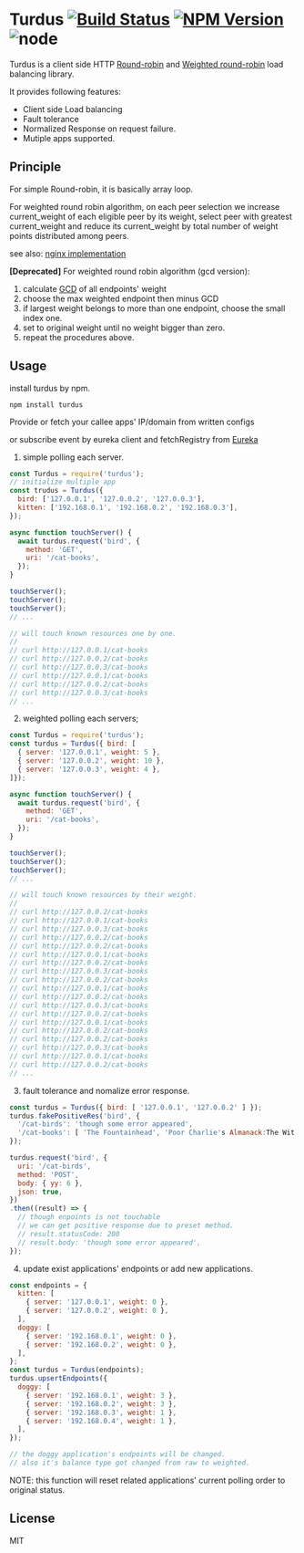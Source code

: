 # Turdus [![Build Status][circleci-image]][circleci-url] [![NPM Version][npm-image]][npm-url] ![node](https://img.shields.io/node/v/turdus.svg?style=flat-square)

[circleci-image]: https://img.shields.io/circleci/build/github/shinux/Turdus.svg?style=popout-square
[circleci-url]: https://circleci.com/gh/shinux/workflows/Turdus

[npm-image]: https://img.shields.io/npm/v/turdus.svg?style=flat-square
[npm-url]: https://www.npmjs.com/package/turdus

Turdus is a client side HTTP [Round-robin](https://en.wikipedia.org/wiki/Round-robin) and [Weighted round-robin](https://en.wikipedia.org/wiki/Weighted_round_robin) load balancing library.

It provides following features:

* Client side Load balancing
* Fault tolerance
* Normalized Response on request failure.
* Mutiple apps supported.

## Principle

For simple Round-robin, it is basically array loop.

For weighted round robin algorithm, on each peer selection we increase current_weight
of each eligible peer by its weight, select peer with greatest current_weight
and reduce its current_weight by total number of weight points distributed
among peers.

see also: [nginx implementation](https://github.com/phusion/nginx/commit/27e94984486058d73157038f7950a0a36ecc6e35)


**[Deprecated]** For weighted round robin algorithm (gcd version):

1. calculate [GCD](https://en.wikipedia.org/wiki/Greatest_common_divisor) of all endpoints' weight
2. choose the max weighted endpoint then minus GCD
3. if largest weight belongs to more than one endpoint, choose the small index one.
4. set to original weight until no weight bigger than zero.
5. repeat the procedures above.

## Usage

install turdus by npm.

```
npm install turdus
```

Provide or fetch your callee apps' IP/domain from written configs

or subscribe event by eureka client and fetchRegistry from [Eureka](https://github.com/Netflix/eureka)

1. simple polling each server.

```javascript
const Turdus = require('turdus');
// initialize multiple app
const trudus = Turdus({ 
  bird: ['127.0.0.1', '127.0.0.2', '127.0.0.3'],
  kitten: ['192.168.0.1', '192.168.0.2', '192.168.0.3'],
});

async function touchServer() {
  await turdus.request('bird', {
    method: 'GET',
    uri: '/cat-books',
  });
}

touchServer();
touchServer();
touchServer();
// ...

// will touch known resources one by one.
//
// curl http://127.0.0.1/cat-books
// curl http://127.0.0.2/cat-books
// curl http://127.0.0.3/cat-books
// curl http://127.0.0.1/cat-books
// curl http://127.0.0.2/cat-books
// curl http://127.0.0.3/cat-books
// ...

```

2. weighted polling each servers;

```javascript
const Turdus = require('turdus');
const turdus = Turdus({ bird: [
  { server: '127.0.0.1', weight: 5 },
  { server: '127.0.0.2', weight: 10 },
  { server: '127.0.0.3', weight: 4 },
]});

async function touchServer() {
  await turdus.request('bird', {
    method: 'GET',
    uri: '/cat-books',
  });
}

touchServer();
touchServer();
touchServer();
// ...

// will touch known resources by their weight.
//
// curl http://127.0.0.2/cat-books
// curl http://127.0.0.1/cat-books
// curl http://127.0.0.3/cat-books
// curl http://127.0.0.2/cat-books
// curl http://127.0.0.2/cat-books
// curl http://127.0.0.1/cat-books
// curl http://127.0.0.2/cat-books
// curl http://127.0.0.3/cat-books
// curl http://127.0.0.2/cat-books
// curl http://127.0.0.1/cat-books
// curl http://127.0.0.2/cat-books
// curl http://127.0.0.3/cat-books
// curl http://127.0.0.2/cat-books
// curl http://127.0.0.1/cat-books
// curl http://127.0.0.2/cat-books
// curl http://127.0.0.2/cat-books
// curl http://127.0.0.3/cat-books
// curl http://127.0.0.1/cat-books
// curl http://127.0.0.2/cat-books
// ...

```

3. fault tolerance and nomalize error response.


```javascript
const turdus = Turdus({ bird: [ '127.0.0.1', '127.0.0.2' ] });
turdus.fakePositiveRes('bird', {
  '/cat-birds': 'though some error appeared',
  '/cat-books': [ 'The Fountainhead', 'Poor Charlie's Almanack:The Wit and Wisdom of Charles T. Munger', 'The Little Prince' ],
});

turdus.request('bird', {
  uri: '/cat-birds',
  method: 'POST',
  body: { yy: 6 },
  json: true,
})
.then((result) => {
  // though enpoints is not touchable
  // we can get positive response due to preset method.
  // result.statusCode: 200
  // result.body: 'though some error appeared',
});

```

4. update exist applications' endpoints or add new applications.

```javascript
const endpoints = {
  kitten: [
    { server: '127.0.0.1', weight: 0 },
    { server: '127.0.0.2', weight: 0 },
  ],
  doggy: [
    { server: '192.168.0.1', weight: 0 },
    { server: '192.168.0.2', weight: 0 },
  ],
};
const turdus = Turdus(endpoints);
turdus.upsertEndpoints({
  doggy: [
    { server: '192.168.0.1', weight: 3 },
    { server: '192.168.0.2', weight: 3 },
    { server: '192.168.0.3', weight: 1 },
    { server: '192.168.0.4', weight: 1 },
  ],
});

// the doggy application's endpoints will be changed.
// also it's balance type got changed from raw to weighted.
```

NOTE: this function will reset related applications' current polling order to original status.

## License

MIT
